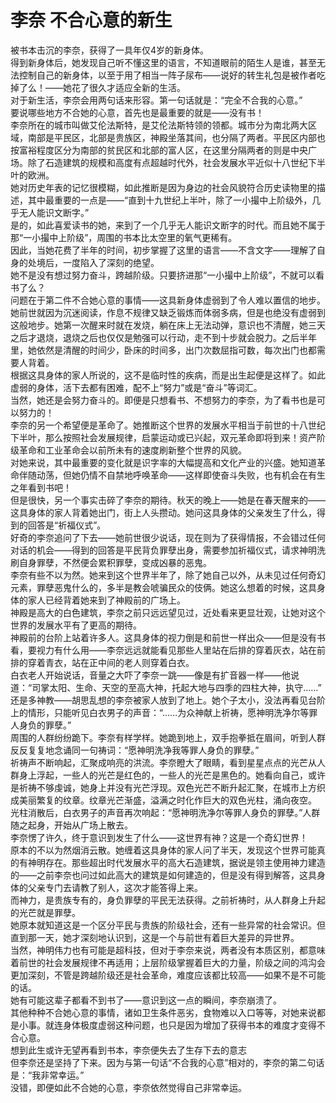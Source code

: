 # 李奈 不合心意的新生
被书本击沉的李奈，获得了一具年仅4岁的新身体。  
得到新身体后，她发现自己听不懂这里的语言，不知道眼前的陌生人是谁，甚至无法控制自己的新身体，以至于用了相当一阵子尿布——说好的转生礼包是被作者吃掉了么！——她花了很久才适应全新的生活。  
对于新生活，李奈会用两句话来形容。第一句话就是：“完全不合我的心意。”  
要说哪些地方不合她的心意，首先也是最重要的就是——没有书！  
李奈所在的城市叫做艾伦法斯特，是艾伦法斯特领的领都。城市分为南北两大区域，南部是平民区，北部是贵族区，神殿坐落其间，也分隔了两者。平民区内部也按富裕程度区分为南部的贫民区和北部的富人区，在这里分隔两者的则是中央广场。除了石造建筑的规模和高度有点超越时代外，社会发展水平近似十八世纪下半叶的欧洲。  
她对历史年表的记忆很模糊，如此推断是因为身边的社会风貌符合历史读物里的描述，其中最重要的一点是——“直到十九世纪上半叶，除了一小撮中上阶级外，几乎无人能识文断字。”  
是的，如此喜爱读书的她，来到了一个几乎无人能识文断字的时代。而且她不属于那“一小撮中上阶级”，周围的书本比太空里的氧气更稀有。  
因此，当她花费了半年的时间，初步掌握了这里的语言——不含文字——理解了自身的处境后，一度陷入了深刻的绝望。  
她不是没有想过努力奋斗，跨越阶级。只要挤进那“一小撮中上阶级”，不就可以看书了么？  
问题在于第二件不合她心意的事情——这具新身体虚弱到了令人难以置信的地步。  
她前世就因为沉迷阅读，作息不规律又缺乏锻炼而体弱多病，但是也绝没有虚弱到这般地步。她第一次醒来时就在发烧，躺在床上无法动弹，意识也不清醒，她三天之后才退烧，退烧之后也仅仅是勉强可以行动，走不到十步就会脱力。之后半年里，她依然是清醒的时间少，卧床的时间多，出门次数屈指可数，每次出门也都需要人背着。  
根据这具身体的家人所说的，这不是临时性的疾病，而是出生起便是这样了。如此虚弱的身体，活下去都有困难，配不上“努力”或是“奋斗”等词汇。  
当然，她还是会努力奋斗的。即便是只想看书、不想努力的李奈，为了看书也是可以努力的！  
李奈的另一个希望便是革命了。她推断这个世界的发展水平相当于前世的十八世纪下半叶，那么按照社会发展规律，启蒙运动或已兴起，双元革命即将到来！资产阶级革命和工业革命会以前所未有的速度刷新整个世界的风貌。  
对她来说，其中最重要的变化就是识字率的大幅提高和文化产业的兴盛。她知道革命伴随动荡，但她仍情不自禁地呼唤革命——这样即使奋斗失败，也有机会在有生之年看到书吧！  
但是很快，另一个事实击碎了李奈的期待。秋天的晚上——她是在春天醒来的——这具身体的家人背着她出门，街上人头攒动。她问这具身体的父亲发生了什么，得到的回答是“祈福仪式”。  
好奇的李奈追问了下去——她前世很少说话，现在则为了获得情报，不会错过任何对话的机会——得到的回答是平民背负罪孽出身，需要参加祈福仪式，请求神明洗刷自身罪孽，不然便会累积罪孽，变成凶暴的恶鬼。  
李奈有些不以为然。她来到这个世界半年了，除了她自己以外，从未见过任何奇幻元素，罪孽恶鬼什么的，多半是教会唬骗民众的伎俩。她这么想着的时候，这具身体的家人已经背着她来到了神殿前的广场上。  
神殿是高大的白色建筑，李奈之前只远远望见过，近处看来更显壮观，让她对这个世界的发展水平有了更高的期待。  
神殿前的台阶上站着许多人。这具身体的视力倒是和前世一样出众——但是没有书看，要视力有什么用——李奈远远就能看见那些人里站在后排的穿着灰衣，站在前排的穿着青衣，站在正中间的老人则穿着白衣。  
白衣老人开始说话，音量之大吓了李奈一跳——像是有扩音器一样——他说道：“司掌太阳、生命、天空的至高大神，托起大地与四季的四柱大神，执守……”  
还是多神教——胡思乱想的李奈被家人放到了地上。她个子太小，没法再看见台阶上的情形，只能听见白衣男子的声音：“……为众神献上祈祷，愿神明洗净尔等罪人身负的罪孽。”  
周围的人群纷纷跪下。李奈有样学样。她跪到地上，双手抱拳抵在眉间，听到人群反反复复地念诵同一句祷词：“愿神明洗净我等罪人身负的罪孽。”  
祈祷声不断响起，汇聚成响亮的洪流。李奈瞪大了眼睛，看到星星点点的光芒从人群身上浮起，一些人的光芒是红色的，一些人的光芒是黑色的。她看向自己，或许是祈祷不够虔诚，她身上并没有光芒浮现。双色光芒不断升起汇聚，在城市上方织成美丽繁复的纹章。纹章光芒渐盛，溢满之时化作巨大的双色光柱，涌向夜空。  
光柱消散后，白衣男子的声音再次响起：“愿神明洗净尔等罪人身负的罪孽。”人群随之起身，开始从广场上散去。  
李奈愣了许久，终于意识到发生了什么——这世界有神？这是一个奇幻世界！  
原本的不以为然烟消云散。她缠着这具身体的家人问了半天，发现这个世界可能真的有神明存在。那些超出时代发展水平的高大石造建筑，据说是领主使用神力建造的——之前李奈也问过如此高大的建筑是如何建造的，但是没有得到解答，这具身体的父亲专门去请教了别人，这次才能答得上来。  
而神力，是贵族专有的，身负罪孽的平民无法获得。之前祈祷时，从人群身上升起的光芒就是罪孽。  
她原本就知道这是一个区分平民与贵族的阶级社会，还有一些异常的社会常识。但直到那一天，她才深刻地认识到，这是一个与前世有着巨大差异的异世界。  
当然，神明伟力也有可能是超科技，但对于李奈来说，两者没有本质区别，都意味着前世的社会发展规律不再适用；上层阶级掌握着巨大的力量，阶级之间的鸿沟会更加深刻，不管是跨越阶级还是社会革命，难度应该都比较高——如果不是不可能的话。  
她有可能这辈子都看不到书了——意识到这一点的瞬间，李奈崩溃了。  
其他种种不合她心意的事情，诸如卫生条件恶劣，食物难以入口等等，对她来说都是小事。就连身体极度虚弱这种问题，也只是因为增加了获得书本的难度才变得不合心意。  
想到此生或许无望再看到书本，李奈便失去了生存下去的意志  
但李奈还是坚持了下来。因为与第一句话“不合我的心意”相对的，李奈的第二句话是：“我非常幸运。”  
没错，即便如此不合她的心意，李奈依然觉得自己非常幸运。  


